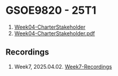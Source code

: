 # GSOE9820 - 25T1

1. [Week04-CharterStakeholder](Week04-CharterStakeholder.html)
2. [Week04-CharterStakeholder.pdf](<Week04-CharterStakeholder.pdf>)

## Recordings

1. Week7, 2025.04.02. [Week7-Recordings](https://unsw.sharepoint.com/sites/CLS-GSOE9820_T1_5253_Combined/Shared%20Documents/Lecture%20Livestream/Recordings/GSOE9820%2025T1%20-%20Lecture%20Livestream-20250402_180506-Meeting%20Recording.mp4?web=1&referrer=Teams.TEAMS-ELECTRON&referrerScenario=MeetingChicletGetLink.view)